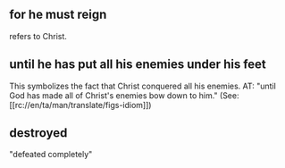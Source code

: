 ## for he must reign ##

refers to Christ.

## until he has put all his enemies under his feet ##

This symbolizes the fact that Christ conquered all his enemies. AT: "until God has made all of Christ's enemies bow down to him." (See: [[rc://en/ta/man/translate/figs-idiom]])

## destroyed ##

"defeated completely"